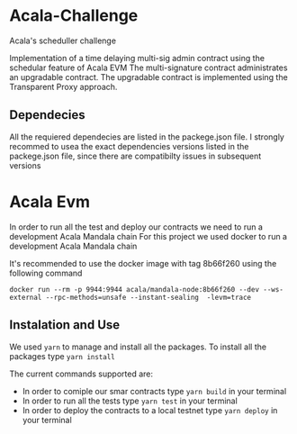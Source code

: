 # Acala-Challenge
Acala's scheduller challenge

Implementation of a time delaying multi-sig admin contract using the schedular feature of Acala EVM
The multi-signature contract administrates an upgradable contract. The upgradable contract is implemented using the Transparent Proxy approach.

## Dependecies

All the requiered dependecies are listed in the packege.json file. I strongly recommed to usea the exact dependencies versions listed in the packege.json file, since there are 
compatibilty issues in subsequent versions

# Acala Evm

In order to run all the test and deploy our contracts we need to run a development Acala Mandala chain
For this project we used docker to run a development Acala Mandala chain

It's recommended to use the docker image with tag 8b66f260 using the following command

```
docker run --rm -p 9944:9944 acala/mandala-node:8b66f260 --dev --ws-external --rpc-methods=unsafe --instant-sealing  -levm=trace

```

## Instalation and Use
We used `yarn` to manage and install all the packages. To install all the packages type `yarn install`

The current commands supported are:

- In order to comiple our smar contracts type `yarn build` in your terminal
- In order to run all the tests type `yarn test` in your terminal
- In order to deploy the contracts to a local testnet type `yarn deploy` in your terminal




